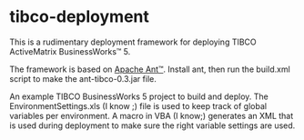 # tibco-deployment
This is a rudimentary deployment framework for deploying TIBCO ActiveMatrix BusinessWorks™ 5.

The framework is based on [Apache Ant™](http://ant.apache.org/). Install ant, then run the build.xml script to make the ant-tibco-0.3.jar file.

An example TIBCO BusinessWorks 5 project to build and deploy. The EnvironmentSettings.xls (I know ;) file is used to keep track of global variables per environment. A macro in VBA (I know;) generates an XML that is used during deployment to make sure the right variable settings are used.
